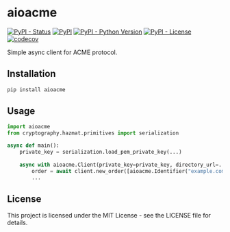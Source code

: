 # aioacme

[![PyPI - Status](https://img.shields.io/pypi/status/aioacme)](https://pypi.org/project/aioacme)
[![PyPI](https://img.shields.io/pypi/v/aioacme)](https://pypi.org/project/aioacme)
[![PyPI - Python Version](https://img.shields.io/pypi/pyversions/aioacme)](https://pypi.org/project/aioacme)
[![PyPI - License](https://img.shields.io/pypi/l/aioacme)](https://pypi.org/project/aioacme)
[![codecov](https://codecov.io/gh/tkukushkin/aioacme/graph/badge.svg?token=376OQ1J9YH)](https://codecov.io/gh/tkukushkin/aioacme)

Simple async client for ACME protocol.

## Installation

```bash
pip install aioacme
```

## Usage

```python
import aioacme
from cryptography.hazmat.primitives import serialization

async def main():
    private_key = serialization.load_pem_private_key(...)
    
    async with aioacme.Client(private_key=private_key, directory_url=...) as client:
        order = await client.new_order([aioacme.Identifier("example.com")])
        ...
```


## License

This project is licensed under the MIT License - see the LICENSE file for details.
